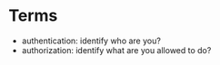 # Terms

* authentication: identify who are you?
* authorization: identify what are you allowed to do?